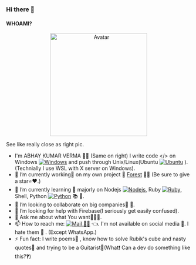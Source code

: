 ### Hi there 👋

#### WHOAMI?
<p align="center">
  <img src="../blob/master/src/avatars.png" alt="Avatar" width="264" height="280" />
  <p>See like really close as right pic.</p>
</p>

- I'm ABHAY KUMAR VERMA 🧒🏻 (Same on right) I write code </> on Windows [![Windows](../blob/master/src/windows.png)](https://www.microsoft.com/en-in/windows/) and push through Unix/Linux(Ubuntu  [![Ubuntu](../blob/master/src/ubuntu.png)](https://ubuntu.com/) ).(Technially I use WSL with X server on Windows).
- 🔭 I’m currently working💼 on my own project 📝 [Forest](https://github.com/darkRaspberry/Forest) 🌳🌲 (Be sure to give a star⭐️❤️.)
- 🌱 I’m currently learning 📙 majorly on Nodejs  [![Nodejs](../blob/master/src/nodejs.png)](https://nodejs.org), Ruby  [![Ruby](../blob/master/src/ruby.png)](https://www.ruby-lang.org/en/), Shell, Python  [![Python](../blob/master/src/python.png)](https://www.python.org/) 📚 📖.
- 👯 I’m looking to collaborate on big companies🎊 🎉.
- 🤔 I’m looking for help with Firebase(I seriously get easily confused).
- 💬 Ask me about what You want🤷🏻‍♂️.
- 📫 How to reach me: [![Mail 📩📧](../blob/master/src/gmail.png)](mailto:insidedarkpit@gmail.com?subject=I%20wanna%20know%20about%20...)  👈. I'm not available on social media 💬. I hate them 🤬 . (Except WhatsApp.)
- ⚡ Fun fact: I write poems📒 , know how to solve Rubik's cube and nasty quotes📝 and trying to be a Guitarist🎸(What❗️ Can a dev do something like this?❓)
